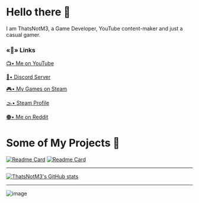 # Hello there 👋
I am ThatsNotM3, a Game Developer, YouTube content-maker and just a casual gamer.

### «🔗» Links
[📺• Me on YouTube](https://www.youtube.com/c/ThatsNotM3) 

[👥• Discord Server](https://discord.gg/zkacdSH8Vu)

[🎮• My Games on Steam](https://store.steampowered.com/dev/thatsnotgames)

[🌫️• Steam Profile](https://steamcommunity.com/id/ThatsNotM3)

[🟠• Me on Reddit](https://www.reddit.com/user/actuallynotm3)

# Some of My Projects 📖
[![Readme Card](https://github-readme-stats.vercel.app/api/pin/?username=thatsnotm3&repo=siteinunity)](https://github.com/ThatsNotM3/SiteInUnity)
[![Readme Card](https://github-readme-stats.vercel.app/api/pin/?username=thatsnotm3&repo=helpfulcommands)](https://github.com/ThatsNotM3/HelpfulCommands)

***

[![ThatsNotM3's GitHub stats](https://github-readme-stats.vercel.app/api?username=thatsnotm3&theme=tokyonight&show_icons=true)](https://github.com/ThatsNotM3)
***
![image](https://user-images.githubusercontent.com/60347034/170966386-735816f9-c151-4ef4-b77f-70a9fd77a872.png)
